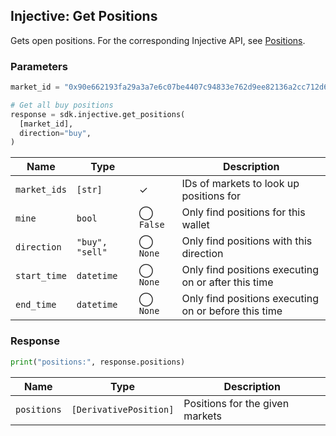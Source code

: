 ## Injective: Get Positions

Gets open positions. For the corresponding Injective API, see [Positions][derivative-positions].

[derivative-positions]: https://api.injective.exchange/#injectivederivativeexchangerpc-positions

### Parameters

```python
market_id = "0x90e662193fa29a3a7e6c07be4407c94833e762d9ee82136a2cc712d6b87d7de3"

# Get all buy positions
response = sdk.injective.get_positions(
  [market_id],
  direction="buy",
)
```

| Name | Type | | Description |
| - | - | - | - |
| `market_ids` | `[str]` | ✓ | IDs of markets to look up positions for |
| `mine` | `bool` | ◯ `False` | Only find positions for this wallet |
| `direction` | `"buy", "sell"` | ◯ `None` | Only find positions with this direction |
| `start_time` | `datetime` | ◯ `None` | Only find positions executing on or after this time |
| `end_time` | `datetime` | ◯ `None` | Only find positions executing on or before this time |

### Response

```python
print("positions:", response.positions)
```

| Name | Type | Description |
| - | - | - |
| `positions` | `[DerivativePosition]` | Positions for the given markets |
